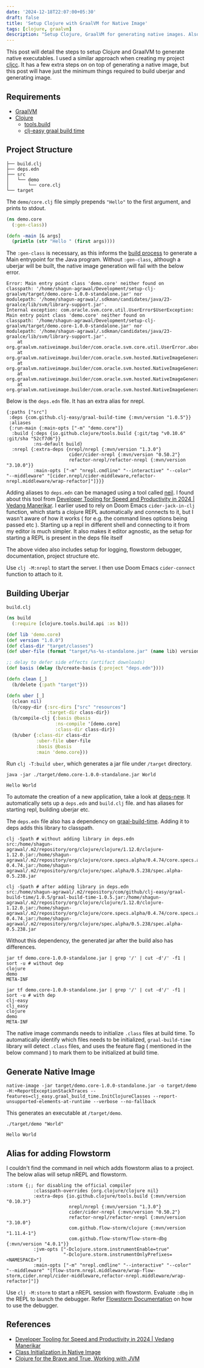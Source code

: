 ```yaml
---
date: '2024-12-18T22:07:00+05:30'
draft: false
title: 'Setup Clojure with GraalVM for Native Image'
tags: [clojure, graalvm]
description: "Setup Clojure, GraalVM for generating native images. Also add Flowstorm for debugging."
---
```


This post will detail the steps to setup Clojure and GraalVM to generate native executables. I used a similar approach when creating my project [cljcc](https://github.com/kaepr/cljcc). It has a few extra steps on on top of generating a native image, but this 
post will have just the minimum things required to build uberjar and generating image.

## Requirements

* [GraalVM](https://www.graalvm.org/latest/getting-started/)
* [Clojure](https://clojure.org/guides/getting_started)
    * [tools.build](https://clojure.org/guides/tools_build)
    * [clj-easy graal build time](https://github.com/clj-easy/graal-build-time)

## Project Structure 

```
├── build.clj
├── deps.edn
├── src
│   └── demo
│       └── core.clj
└── target 
```


The `demo/core.clj` file simply prepends `"Hello"` to the first argument, and prints to stdout.

```clj
(ns demo.core
  (:gen-class))

(defn -main [& args]
  (println (str "Hello " (first args))))

```

The `:gen-class` is necessary, as this informs the [build process](https://clojure.org/reference/compilation) to generate a Main entrypoint for the Java program. Without `:gen-class`, although a uberjar will be built, 
the native image generation will fail with the below error. 

```
Error: Main entry point class 'demo.core' neither found on
classpath: '/home/shagun-agrawal/Development/setup-clj-graalvm/target/demo.core-1.0.0-standalone.jar' nor
modulepath: '/home/shagun-agrawal/.sdkman/candidates/java/23-graalce/lib/svm/library-support.jar'.
Internal exception: com.oracle.svm.core.util.UserError$UserException: Main entry point class 'demo.core' neither found on
classpath: '/home/shagun-agrawal/Development/setup-clj-graalvm/target/demo.core-1.0.0-standalone.jar' nor
modulepath: '/home/shagun-agrawal/.sdkman/candidates/java/23-graalce/lib/svm/library-support.jar'.
	at org.graalvm.nativeimage.builder/com.oracle.svm.core.util.UserError.abort(UserError.java:85)
	at org.graalvm.nativeimage.builder/com.oracle.svm.hosted.NativeImageGeneratorRunner.buildImage(NativeImageGeneratorRunner.java:440)
	at org.graalvm.nativeimage.builder/com.oracle.svm.hosted.NativeImageGeneratorRunner.build(NativeImageGeneratorRunner.java:711)
	at org.graalvm.nativeimage.builder/com.oracle.svm.hosted.NativeImageGeneratorRunner.start(NativeImageGeneratorRunner.java:139)
	at org.graalvm.nativeimage.builder/com.oracle.svm.hosted.NativeImageGeneratorRunner.main(NativeImageGeneratorRunner.java:94)
```

Below is the `deps.edn` file. It has an extra alias for nrepl. 

```edn
{:paths ["src"]
 :deps {com.github.clj-easy/graal-build-time {:mvn/version "1.0.5"}}
 :aliases
 {:run-main {:main-opts ["-m" "demo.core"]}
  :build {:deps {io.github.clojure/tools.build {:git/tag "v0.10.6" :git/sha "52cf7d6"}}
          :ns-default build}
  :nrepl {:extra-deps {nrepl/nrepl {:mvn/version "1.3.0"}
                       cider/cider-nrepl {:mvn/version "0.50.2"}
                       refactor-nrepl/refactor-nrepl {:mvn/version "3.10.0"}}
          :main-opts ["-m" "nrepl.cmdline" "--interactive" "--color" "--middleware" "[cider.nrepl/cider-middleware,refactor-nrepl.middleware/wrap-refactor]"]}}}

```

Adding aliases to `deps.edn` can be managed using a tool called [neil](https://github.com/babashka/neil). 
I found about this tool from [Developer Tooling for Speed and Productivity in 2024 | Vedang Manerikar](https://www.youtube.com/watch?v=pVvuyaRDA58). 
I earlier used to rely on Doom Emacs `cider-jack-in-clj` function, which starts a clojure REPL automatically and connects to it, but I wasn't aware of how it works ( for e.g. the command lines options being passed etc ). 
Starting up a repl in different shell and connecting to it from my editor is much simpler. 
It also makes it editor agnostic, as the setup for starting a REPL is present in the deps file itself

The above video also includes setup for logging, flowstorm debugger, documentation, project structure etc.

Use `clj -M:nrepl` to start the server. I then use Doom Emacs `cider-connect` function to attach to it.


## Building Uberjar

`build.clj` 

```clj
(ns build
  (:require [clojure.tools.build.api :as b]))

(def lib 'demo.core)
(def version "1.0.0")
(def class-dir "target/classes")
(def uber-file (format "target/%s-%s-standalone.jar" (name lib) version))

;; delay to defer side effects (artifact downloads)
(def basis (delay (b/create-basis {:project "deps.edn"})))

(defn clean [_]
  (b/delete {:path "target"}))

(defn uber [_]
  (clean nil)
  (b/copy-dir {:src-dirs ["src" "resources"]
               :target-dir class-dir})
  (b/compile-clj {:basis @basis
                  :ns-compile '[demo.core]
                  :class-dir class-dir})
  (b/uber {:class-dir class-dir
           :uber-file uber-file
           :basis @basis
           :main 'demo.core}))
```

Run `clj -T:build uber`, which generates a jar file under `/target` directory.

```shell
java -jar ./target/demo.core-1.0.0-standalone.jar World

Hello World
```

To automate the creation of a new application, take a look at [deps-new](https://github.com/seancorfield/deps-new). It automatically sets up a `deps.edn` and `build.clj` file. and has aliases for starting repl, building uberjar etc.

The `deps.edn` file also has a dependency on [graal-build-time](https://github.com/clj-easy/graal-build-time). Adding it to deps adds this library to classpath.

```shell
clj -Spath # without adding library in deps.edn
src:/home/shagun-agrawal/.m2/repository/org/clojure/clojure/1.12.0/clojure-1.12.0.jar:/home/shagun-agrawal/.m2/repository/org/clojure/core.specs.alpha/0.4.74/core.specs.alpha-0.4.74.jar:/home/shagun-agrawal/.m2/repository/org/clojure/spec.alpha/0.5.238/spec.alpha-0.5.238.jar

clj -Spath # after adding library in deps.edn
src:/home/shagun-agrawal/.m2/repository/com/github/clj-easy/graal-build-time/1.0.5/graal-build-time-1.0.5.jar:/home/shagun-agrawal/.m2/repository/org/clojure/clojure/1.12.0/clojure-1.12.0.jar:/home/shagun-agrawal/.m2/repository/org/clojure/core.specs.alpha/0.4.74/core.specs.alpha-0.4.74.jar:/home/shagun-agrawal/.m2/repository/org/clojure/spec.alpha/0.5.238/spec.alpha-0.5.238.jar
```

Without this dependency, the generated jar after the build also has differences.
```shell
jar tf demo.core-1.0.0-standalone.jar | grep '/' | cut -d'/' -f1 | sort -u # without dep
clojure
demo
META-INF

jar tf demo.core-1.0.0-standalone.jar | grep '/' | cut -d'/' -f1 | sort -u # with dep
clj-easy
clj_easy
clojure
demo
META-INF
```

The native image commands needs to initialize `.class` files at build time. To automatically identify which files needs to be initialized, 
`graal-build-time` library will detect `.class` files, and uses the feature flag ( mentioned in the below command ) to mark them to be initialized at build time.

## Generate Native Image

```shell
native-image -jar target/demo.core-1.0.0-standalone.jar -o target/demo -H:+ReportExceptionStackTraces --features=clj_easy.graal_build_time.InitClojureClasses --report-unsupported-elements-at-runtime --verbose --no-fallback
```

This generates an executable at `/target/demo`.

```shell
./target/demo "World"

Hello World
```


## Alias for adding Flowstorm

I couldn't find the command in neil which adds flowstorm alias to a project. The below alias will setup nREPL and flowstorm.

```edn
:storm {;; for disabling the official compiler
          :classpath-overrides {org.clojure/clojure nil}
          :extra-deps {io.github.clojure/tools.build {:mvn/version "0.10.3"}
                       nrepl/nrepl {:mvn/version "1.3.0"}
                       cider/cider-nrepl {:mvn/version "0.50.2"}
                       refactor-nrepl/refactor-nrepl {:mvn/version "3.10.0"}
                       com.github.flow-storm/clojure {:mvn/version "1.11.4-1"}
                       com.github.flow-storm/flow-storm-dbg {:mvn/version "4.0.1"}}
          :jvm-opts ["-Dclojure.storm.instrumentEnable=true"
                     "-Dclojure.storm.instrumentOnlyPrefixes=<NAMESPACE>"]
          :main-opts ["-m" "nrepl.cmdline" "--interactive" "--color" "--middleware" "[flow-storm.nrepl.middleware/wrap-flow-storm,cider.nrepl/cider-middleware,refactor-nrepl.middleware/wrap-refactor]"]}
```

Use `clj -M:storm` to start a nREPL session with flowstorm. Evaluate `:dbg` in the REPL to launch the debugger. 
Refer [Flowstorm Documentation](https://flow-storm.github.io/flow-storm-debugger/user_guide.html) on how to use the debugger.

## References

- [Developer Tooling for Speed and Productivity in 2024 | Vedang Manerikar](https://www.youtube.com/watch?v=pVvuyaRDA58)
- [Class Initialization in Native Image](https://www.graalvm.org/latest/reference-manual/native-image/optimizations-and-performance/ClassInitialization/)
- [Clojure for the Brave and True, Working with JVM](https://www.braveclojure.com/java/)

